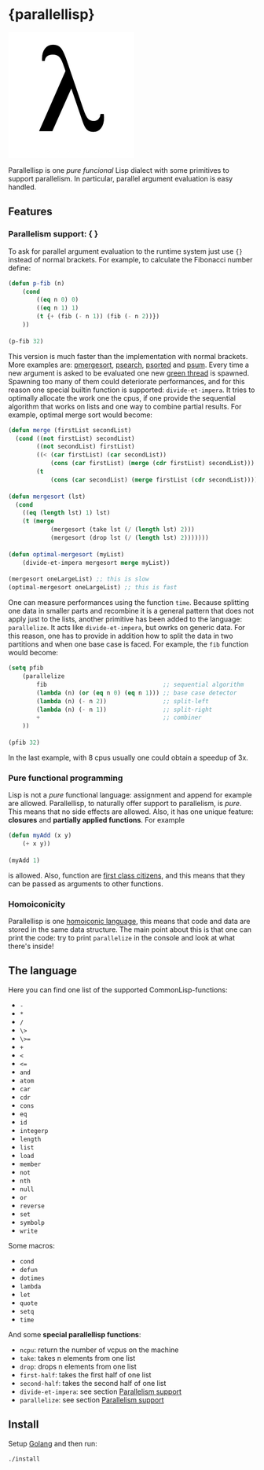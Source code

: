 # {parallellisp}

![](/lambda.png "parallellisp")

Parallellisp is one *pure funcional* Lisp dialect with some primitives to support parallelism. In particular, parallel argument evaluation is easy handled.

## Features

### Parallelism support: { }

To ask for parallel argument evaluation to the runtime system just use `{}` instead of normal brackets. For example, to calculate the Fibonacci number define:

```lisp
(defun p-fib (n)
    (cond 
        ((eq n 0) 0) 
        ((eq n 1) 1) 
        (t {+ (fib (- n 1)) (fib (- n 2))})
    ))

(p-fib 32)
```

This version is much faster than the implementation with normal brackets. More examples are: [pmergesort](https://github.com/parof/parallellisp/blob/master/examples/pmergesort.lisp), [psearch](https://github.com/parof/parallellisp/blob/master/examples/psearch.lisp), [psorted](https://github.com/parof/parallellisp/blob/master/examples/psorted.lisp) and [psum](https://github.com/parof/parallellisp/blob/master/examples/psum.lisp). Every time a new argument is asked to be evaluated one new [green thread](https://en.wikipedia.org/wiki/Green_threads) is spawned. Spawning too many of them could deteriorate performances, and for this reason one special builtin function is supported: `divide-et-impera`. It tries to optimally allocate the work one the cpus, if one provide the sequential algorithm that works on lists and one way to combine partial results. For example, optimal merge sort would become:

```lisp
(defun merge (firstList secondList)
  (cond ((not firstList) secondList)
        ((not secondList) firstList)
        ((< (car firstList) (car secondList)) 
            (cons (car firstList) (merge (cdr firstList) secondList)))
        (t 
            (cons (car secondList) (merge firstList (cdr secondList))))))
            
(defun mergesort (lst)
  (cond 
    ((eq (length lst) 1) lst)
    (t (merge 
            (mergesort (take lst (/ (length lst) 2)))
            (mergesort (drop lst (/ (length lst) 2)))))))

(defun optimal-mergesort (myList)
    (divide-et-impera mergesort merge myList))

(mergesort oneLargeList) ;; this is slow
(optimal-mergesort oneLargeList) ;; this is fast
```

One can measure performances using the function `time`. Because splitting one data in smaller parts and recombine it is a general pattern that does not apply just to the lists, another primitive has been added to the language: `parallelize`. It acts like `divide-et-impera`, but owrks on generic data. For this reason, one has to provide in addition how to split the data in two partitions and when one base case is faced. For example, the `fib` function would become:

```lisp
(setq pfib 
    (parallelize 
        fib                                 ;; sequential algorithm
        (lambda (n) (or (eq n 0) (eq n 1))) ;; base case detector
        (lambda (n) (- n 2))                ;; split-left
        (lambda (n) (- n 1))                ;; split-right
        +                                   ;; combiner
    ))

(pfib 32)
```
In the last example, with 8 cpus usually one could obtain a speedup of 3x.

### Pure functional programming

Lisp is not a *pure* functional language: assignment and append for example are allowed. Parallellisp, to naturally offer support to parallelism, is *pure*. This means that no side effects are allowed. Also, it has one unique feature: **closures** and **partially applied functions**. For example

```lisp
(defun myAdd (x y)
    (+ x y))

(myAdd 1)
```
is allowed. Also, function are [first class citizens](https://en.wikipedia.org/wiki/First-class_citizen), and this means that they can be passed as arguments to other functions.

### Homoiconicity

Parallellisp is one [homoiconic language](https://en.wikipedia.org/wiki/Homoiconicity), this means that code and data are stored in the same data structure. The main point about this is that one can print the code: try to print `parallelize` in the console and look at what there's inside!

## The language

Here you can find one list of the supported CommonLisp-functions:
- `-`
- `*`
- `/`
- `\>`
- `\>=`
- `+`
- `<`
- `<=`
- `and`
- `atom`
- `car`
- `cdr`
- `cons`
- `eq`
- `id`
- `integerp`
- `length`
- `list`
- `load`
- `member`
- `not`
- `nth`
- `null`
- `or`
- `reverse`
- `set`
- `symbolp`
- `write`

Some macros:
- `cond` 
- `defun` 
- `dotimes` 
- `lambda` 
- `let` 
- `quote` 
- `setq` 
- `time` 

And some **special parallellisp functions**:
- `ncpu`: return the number of vcpus on the machine
- `take`: takes n elements from one list 
- `drop`: drops n elements from one list 
- `first-half`: takes the first half of one list
- `second-half`: takes the second half of one list
- `divide-et-impera`: see section [Parallelism support](#Parallelism-support)
- `parallelize`: see section [Parallelism support](#Parallelism-support)

## Install

Setup [Golang](https://golang.org/doc/install) and then run:
```
./install
```

